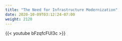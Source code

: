 ```yaml
---
title: "The Need for Infrastructure Modernization"
date: 2020-10-09T03:12:24-07:00
weight: 2120
---
```

{{< youtube bFzqfcFUl3c >}}
